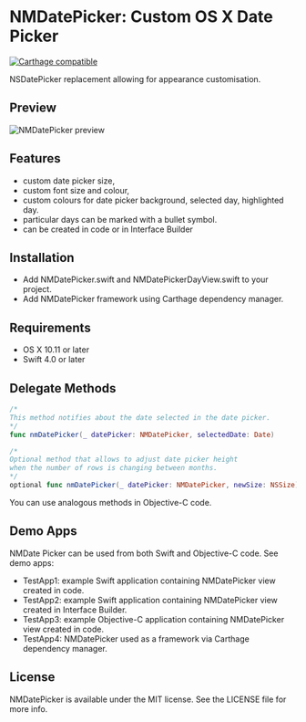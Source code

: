 NMDatePicker: Custom OS X Date Picker 
=====================================

[![Carthage compatible](https://img.shields.io/badge/Carthage-compatible-4BC51D.svg?style=flat)](https://github.com/Carthage/Carthage)

NSDatePicker replacement allowing for appearance customisation.

## Preview
![NMDatePicker preview](http://netmedia.home.pl/github/nmdatepicker/nmdatepicker-preview2.png)

## Features
- custom date picker size,
- custom font size and colour,
- custom colours for date picker background, selected day, highlighted day.
- particular days can be marked with a bullet symbol.
- can be created in code or in Interface Builder

## Installation
- Add NMDatePicker.swift and NMDatePickerDayView.swift to your project.
- Add NMDatePicker framework using Carthage dependency manager.

## Requirements
- OS X 10.11 or later
- Swift 4.0 or later

## Delegate Methods
```swift
/* 
This method notifies about the date selected in the date picker.
*/
func nmDatePicker(_ datePicker: NMDatePicker, selectedDate: Date)   
```

```swift
/*
Optional method that allows to adjust date picker height   
when the number of rows is changing between months.    
*/
optional func nmDatePicker(_ datePicker: NMDatePicker, newSize: NSSize) 
```
You can use analogous methods in Objective-C code.


## Demo Apps
NMDate Picker can be used from both Swift and Objective-C code. See demo apps:
- TestApp1: example Swift application containing NMDatePicker view created in code.
- TestApp2: example Swift application containing NMDatePicker view created in Interface Builder.
- TestApp3: example Objective-C application containing NMDatePicker view created in code.
- TestApp4: NMDatePicker used as a framework via Carthage dependency manager.


## License
NMDatePicker is available under the MIT license. See the LICENSE file for more info.

